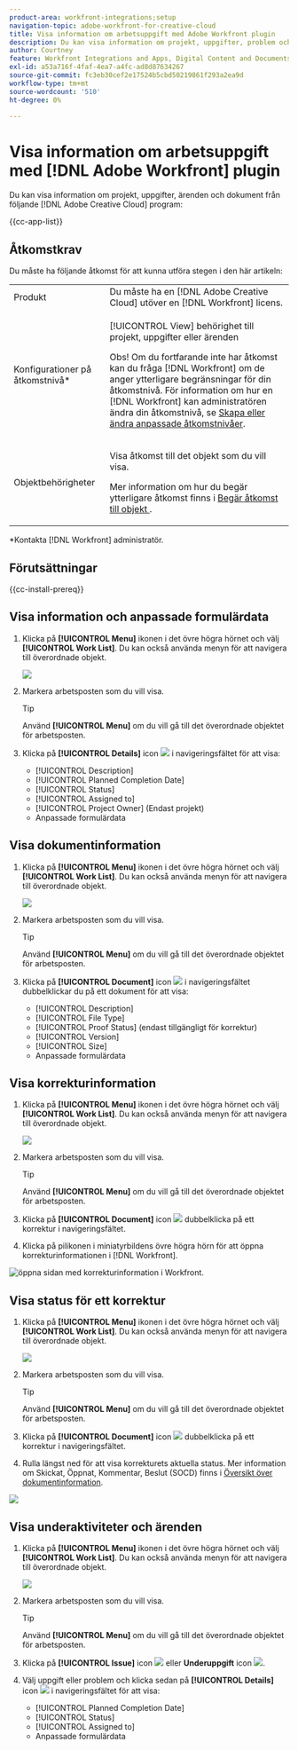 ```yaml
---
product-area: workfront-integrations;setup
navigation-topic: adobe-workfront-for-creative-cloud
title: Visa information om arbetsuppgift med Adobe Workfront plugin
description: Du kan visa information om projekt, uppgifter, problem och dokument från Adobe Creative Cloud-program.
author: Courtney
feature: Workfront Integrations and Apps, Digital Content and Documents
exl-id: a53a716f-4faf-4ea7-a4fc-ad8d87634267
source-git-commit: fc3eb30cef2e17524b5cbd50219861f293a2ea9d
workflow-type: tm+mt
source-wordcount: '510'
ht-degree: 0%

---
```


# Visa information om arbetsuppgift med [!DNL Adobe Workfront] plugin

Du kan visa information om projekt, uppgifter, ärenden och dokument från följande [!DNL Adobe Creative Cloud] program:

{{cc-app-list}}

## Åtkomstkrav

Du måste ha följande åtkomst för att kunna utföra stegen i den här artikeln:

<table style="table-layout:auto"> 
 <col> 
 </col> 
 <col> 
 </col> 
 <tbody> 
  <!--<tr> 
   <td role="rowheader">[!DNL Adobe Workfront] plan*</td> 
   <td> <p>[!UICONTROL Pro] or higher</p> </td> 
  </tr> 
  <tr data-mc-conditions=""> 
   <td role="rowheader">[!DNL Adobe Workfront] license*</td> 
   <td> <p>[!UICONTROL Work] or [!UICONTROL Plan]</p> </td> 
  </tr> -->
  <tr> 
   <td role="rowheader">Produkt</td> 
   <td>Du måste ha en [!DNL Adobe Creative Cloud] utöver en [!DNL Workfront] licens.</td> 
  </tr> 
  <tr> 
   <td role="rowheader">Konfigurationer på åtkomstnivå*</td> 
   <td> <p>[!UICONTROL View] behörighet till projekt, uppgifter eller ärenden</p> <p>Obs! Om du fortfarande inte har åtkomst kan du fråga [!DNL Workfront] om de anger ytterligare begränsningar för din åtkomstnivå. För information om hur en [!DNL Workfront] kan administratören ändra din åtkomstnivå, se <a href="../../administration-and-setup/add-users/configure-and-grant-access/create-modify-access-levels.md" class="MCXref xref">Skapa eller ändra anpassade åtkomstnivåer</a>.</p> </td> 
  </tr> 
  <tr> 
   <td role="rowheader">Objektbehörigheter</td> 
   <td> <p>Visa åtkomst till det objekt som du vill visa. </p> <p>Mer information om hur du begär ytterligare åtkomst finns i <a href="../../workfront-basics/grant-and-request-access-to-objects/request-access.md" class="MCXref xref">Begär åtkomst till objekt </a>.</p> </td> 
  </tr> 
 </tbody> 
</table>

&#42;Kontakta [!DNL Workfront] administratör.

## Förutsättningar

{{cc-install-prereq}}

## Visa information och anpassade formulärdata

1. Klicka på **[!UICONTROL Menu]** ikonen i det övre högra hörnet och välj **[!UICONTROL Work List]**. Du kan också använda menyn för att navigera till överordnade objekt.

   ![](assets/go-back-to-work-list-350x314.png)

1. Markera arbetsposten som du vill visa.

   >[!TIP]
   >
   >Använd **[!UICONTROL Menu]** om du vill gå till det överordnade objektet för arbetsposten.

1. Klicka på **[!UICONTROL Details]** icon ![](assets/details.png) i navigeringsfältet för att visa:

   * [!UICONTROL Description]
   * [!UICONTROL Planned Completion Date]
   * [!UICONTROL Status]
   * [!UICONTROL Assigned to]
   * [!UICONTROL Project Owner] (Endast projekt)
   * Anpassade formulärdata

## Visa dokumentinformation

1. Klicka på **[!UICONTROL Menu]** ikonen i det övre högra hörnet och välj **[!UICONTROL Work List]**. Du kan också använda menyn för att navigera till överordnade objekt.

   ![](assets/go-back-to-work-list-350x314.png)

1. Markera arbetsposten som du vill visa.

   >[!TIP]
   >
   >Använd **[!UICONTROL Menu]** om du vill gå till det överordnade objektet för arbetsposten.

1. Klicka på **[!UICONTROL Document]** icon ![](assets/documents.png) i navigeringsfältet dubbelklickar du på ett dokument för att visa:

   * [!UICONTROL Description]
   * [!UICONTROL File Type]
   * [!UICONTROL Proof Status] (endast tillgängligt för korrektur)
   * [!UICONTROL Version]
   * [!UICONTROL Size]
   * Anpassade formulärdata

## Visa korrekturinformation

1. Klicka på **[!UICONTROL Menu]** ikonen i det övre högra hörnet och välj **[!UICONTROL Work List]**. Du kan också använda menyn för att navigera till överordnade objekt.

   ![](assets/go-back-to-work-list-350x314.png)

1. Markera arbetsposten som du vill visa.

   >[!TIP]
   >
   >Använd **[!UICONTROL Menu]** om du vill gå till det överordnade objektet för arbetsposten.

1. Klicka på **[!UICONTROL Document]** icon ![](assets/documents.png) dubbelklicka på ett korrektur i navigeringsfältet.

1. Klicka på pilikonen i miniatyrbildens övre högra hörn för att öppna korrekturinformationen i [!DNL Workfront].

![öppna sidan med korrekturinformation i Workfront.](assets/go-to-proof-details.png)

## Visa status för ett korrektur

1. Klicka på **[!UICONTROL Menu]** ikonen i det övre högra hörnet och välj **[!UICONTROL Work List]**. Du kan också använda menyn för att navigera till överordnade objekt.

   ![](assets/go-back-to-work-list-350x314.png)

1. Markera arbetsposten som du vill visa.

   >[!TIP]
   >
   >Använd **[!UICONTROL Menu]** om du vill gå till det överordnade objektet för arbetsposten.

1. Klicka på **[!UICONTROL Document]** icon ![](assets/documents.png) dubbelklicka på ett korrektur i navigeringsfältet.

1. Rulla längst ned för att visa korrekturets aktuella status. Mer information om Skickat, Öppnat, Kommentar, Beslut (SOCD) finns i [Översikt över dokumentinformation](/help/quicksilver/documents/managing-documents/document-details-overview.md).

![](assets/proof-status.png)

## Visa underaktiviteter och ärenden

1. Klicka på **[!UICONTROL Menu]** ikonen i det övre högra hörnet och välj **[!UICONTROL Work List]**. Du kan också använda menyn för att navigera till överordnade objekt.

   ![](assets/go-back-to-work-list-350x314.png)

1. Markera arbetsposten som du vill visa.

   >[!TIP]
   >
   >Använd **[!UICONTROL Menu]** om du vill gå till det överordnade objektet för arbetsposten.

1. Klicka på **[!UICONTROL Issue]** icon ![](assets/issues.png) eller **Underuppgift** icon ![](assets/subtasks.png).

1. Välj uppgift eller problem och klicka sedan på **[!UICONTROL Details]** icon ![](assets/details.png) i navigeringsfältet för att visa:

   * [!UICONTROL Planned Completion Date]
   * [!UICONTROL Status]
   * [!UICONTROL Assigned to]
   * Anpassade formulärdata
